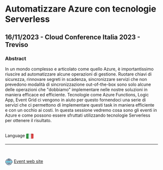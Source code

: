 # Automatizzare Azure con tecnologie Serverless
##  16/11/2023 - Cloud Conference Italia 2023 - Treviso
### Abstract 
In un mondo complesso e articolato come quello Azure, è importantissimo riuscire ad automatizzare alcune operazioni di gestione. Ruotare chiavi di sicurezza, rinnovare segreti in scadenza, sincronizzare servizi che non prevedono modalità di sincronizzazione out-of-the-box sono solo alcune delle operazioni che "dobbiamo" implementare nelle nostre soluzioni in maniera efficace ed efficiente. Tecnologie come Azure Functions, Logic App, Event Grid ci vengono in aiuto per questo fornendoci una serie di servizi che ci permettono di implementare questi task in maniera efficiente e con un occhio ai costi. In questa sessione vedremo cosa sono gli eventi in Azure e come possono essere sfruttati utilizzando tecnologie Serverless per ottenere il risultato.

<br/>
Language <img width="25" src="https://raw.githubusercontent.com/massimobonanni/massimobonanni/master/images/flagitaly.svg" style="vertical-align:middle">

<br/>

---

<br/>
<p>
<img width="25" src="https://raw.githubusercontent.com/massimobonanni/massimobonanni/master/images/eventwebsite.svg" style="vertical-align:middle"> 
<a href="https://www.cloudconferenceitalia.it/">Event web site</a>
</p>

